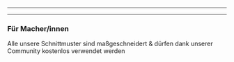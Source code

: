 - - -
- - -

### Für Macher/innen

Alle unsere Schnittmuster sind maßgeschneidert & dürfen dank unserer Community kostenlos verwendet werden
